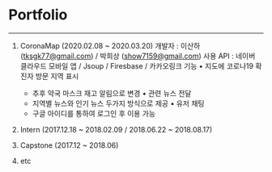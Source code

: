 # Portfolio
------------------
1. CoronaMap (2020.02.08 ~ 2020.03.20)
  개발자 : 이산하 (tksgk77@gmail.com) / 박희상 (show7159@gmail.com) 
  사용 API : 네이버 클라우드 모바일 앱 / Jsoup / Firesbase / 카카오링크
  기능 
    • 지도에 코로나19 확진자 방문 지역 표시 
      - 추후 약국 마스크 재고 알림으로 변경 
    • 관련 뉴스 전달 
      - 지역별 뉴스와 인기 뉴스 두가지 방식으로 제공 
    • 유저 채팅 
      - 구글 아이디를 통하여 로그인 후 이용 가능
2. Intern (2017.12.18 ~ 2018.02.09 / 2018.06.22 ~ 2018.08.17)

3. Capstone (2017.12 ~ 2018.06)

4. etc
